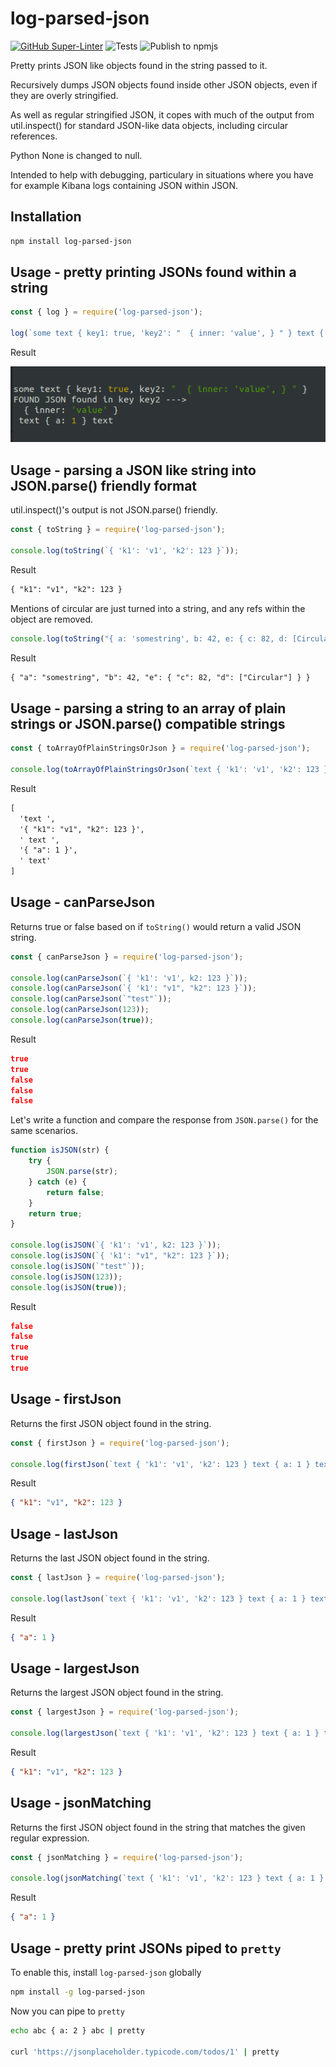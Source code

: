 # log-parsed-json

[![GitHub Super-Linter](https://github.com/Qarj/log-parsed-json/workflows/Lint%20Code%20Base/badge.svg)](https://github.com/marketplace/actions/super-linter)
![Tests](https://github.com/Qarj/log-parsed-json/workflows/Tests/badge.svg)
![Publish to npmjs](https://github.com/Qarj/log-parsed-json/workflows/Publish%20to%20npmjs/badge.svg)

Pretty prints JSON like objects found in the string passed to it.

Recursively dumps JSON objects found inside other JSON objects, even if they are overly stringified.

As well as regular stringified JSON, it copes with much of the output from util.inspect() for standard JSON-like data objects, including circular references.

Python None is changed to null.

Intended to help with debugging, particulary in situations where you have for example Kibana logs containing JSON within JSON.

## Installation

```bash
npm install log-parsed-json
```

## Usage - pretty printing JSONs found within a string

```javascript
const { log } = require('log-parsed-json');

log(`some text { key1: true, 'key2': "  { inner: 'value', } " } text { a: 1 } text`);
```

Result

![Result](./jsonInJson.png)

## Usage - parsing a JSON like string into JSON.parse() friendly format

util.inspect()'s output is not JSON.parse() friendly.

```javascript
const { toString } = require('log-parsed-json');

console.log(toString(`{ 'k1': 'v1', 'k2': 123 }`));
```

Result

```txt
{ "k1": "v1", "k2": 123 }
```

Mentions of circular are just turned into a string, and any refs within the object are removed.

```javascript
console.log(toString("{ a: 'somestring', b: 42, e: { c: 82, d: [Circular *1] } }"));
```

Result

```txt
{ "a": "somestring", "b": 42, "e": { "c": 82, "d": ["Circular"] } }
```

## Usage - parsing a string to an array of plain strings or JSON.parse() compatible strings

```javascript
const { toArrayOfPlainStringsOrJson } = require('log-parsed-json');

console.log(toArrayOfPlainStringsOrJson(`text { 'k1': 'v1', 'k2': 123 } text { a: 1 } text`));
```

Result

```txt
[
  'text ',
  '{ "k1": "v1", "k2": 123 }',
  ' text ',
  '{ "a": 1 }',
  ' text'
]
```

## Usage - canParseJson

Returns true or false based on if `toString()` would return a valid JSON string.

```javascript
const { canParseJson } = require('log-parsed-json');

console.log(canParseJson(`{ 'k1': 'v1', k2: 123 }`));
console.log(canParseJson(`{ 'k1': "v1", "k2": 123 }`));
console.log(canParseJson(`"test"`));
console.log(canParseJson(123));
console.log(canParseJson(true));
```

Result

```json
true
true
false
false
false
```

Let's write a function and compare the response from `JSON.parse()` for the same scenarios.

```javascript
function isJSON(str) {
    try {
        JSON.parse(str);
    } catch (e) {
        return false;
    }
    return true;
}

console.log(isJSON(`{ 'k1': 'v1', k2: 123 }`));
console.log(isJSON(`{ 'k1': "v1", "k2": 123 }`));
console.log(isJSON(`"test"`));
console.log(isJSON(123));
console.log(isJSON(true));
```

Result

```json
false
false
true
true
true
```

## Usage - firstJson

Returns the first JSON object found in the string.

```javascript
const { firstJson } = require('log-parsed-json');

console.log(firstJson(`text { 'k1': 'v1', 'k2': 123 } text { a: 1 } text`));
```

Result

```json
{ "k1": "v1", "k2": 123 }
```

## Usage - lastJson

Returns the last JSON object found in the string.

```javascript
const { lastJson } = require('log-parsed-json');

console.log(lastJson(`text { 'k1': 'v1', 'k2': 123 } text { a: 1 } text`));
```

Result

```json
{ "a": 1 }
```

## Usage - largestJson

Returns the largest JSON object found in the string.

```javascript
const { largestJson } = require('log-parsed-json');

console.log(largestJson(`text { 'k1': 'v1', 'k2': 123 } text { a: 1 } text`));
```

Result

```json
{ "k1": "v1", "k2": 123 }
```

## Usage - jsonMatching

Returns the first JSON object found in the string that matches the given regular expression.

```javascript
const { jsonMatching } = require('log-parsed-json');

console.log(jsonMatching(`text { 'k1': 'v1', 'k2': 123 } text { a: 1 } text`, /a: 1/));
```

Result

```json
{ "a": 1 }
```

## Usage - pretty print JSONs piped to `pretty`

To enable this, install `log-parsed-json` globally

```bash
npm install -g log-parsed-json
```

Now you can pipe to `pretty`

```bash
echo abc { a: 2 } abc | pretty

curl 'https://jsonplaceholder.typicode.com/todos/1' | pretty
```
